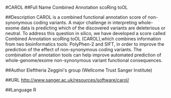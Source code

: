 #CAROL
##Full Name
Combined Annotation scoRing toOL

##Description
CAROL is a combined functional annotation score of non-synonymous coding variants. A major challenge in interpreting whole-exome data is predicting which of the discovered variants are deleterious or neutral. To address this question in silico, we have developed a score called Combined Annotation scoRing toOL (CAROL),which combines information from two bioinformatics tools: PolyPhen-2 and SIFT, in order to improve the prediction of the effect of non-synonymous coding variants. The combination of annotation tools can help improve automated prediction of whole-genome/exome non-synonymous variant functional consequences.

##Author
Eleftheria Zeggini's group (Wellcome Trust Sanger Institute)

##URL
http://www.sanger.ac.uk/resources/software/carol/

##Language
R

